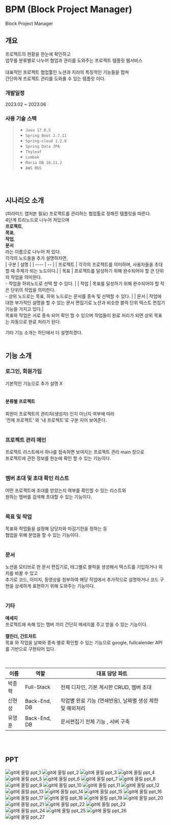 # BPM (Block Project Manager)
Block Project Manager
<br>

## 개요
프로젝트의 현황을 한눈에 확인하고 <br>
업무를 분류별로 나누어 협업과 관리를 도와주는 프로젝트 템플릿 웹서비스 <br>
<br>
대표적인 프로젝트 협업툴인 노션과 지라의 특징적인 기능들을 합쳐 <br>
간단하게 프로젝트 관리를 도와줄 수 있는 템플릿 이다.<br>

### 개발일정
2023.02 ~ 2023.06 
<br>
### 사용 기술 스택
> * `Java 17.0.5`
> * `Spring Boot 2.7.11`
> * `Spring-cloud 1.2.8`
> * `Spring Data JPA`
> * `Thyleaf`
> * `Lombok`
> * `Maria DB 10.11.2`
> * `AWS RDS`
<br>
<br>


## 시나리오 소개

(피라미드 캡처본 필요)
프로젝트를 관리하는 협업툴로 정해진 템플릿을 따른다. <br>
4단계 트리노드로 나누어 져있으며 <br>
**프로젝트**, <br>
**목표**, <br>
**작업**, <br>
**문서**  <br>
라는 이름으로 나누어 져 있다.
<br>
각각의 노드들을 추가 설명하자면, <br>
| 구분 | 설명 | 
| ---- | -- |
| 프로젝트 | 각각의 프로젝트를 의미하며, 사용자들을 초대 할 때 주체가 되는 노드이다.|
| 목표 |  프로젝트를 달성하기 위해 완수되어야 할 큰 단위의 작업을 의미한다. <br> - 작업을 하위노드로 선택 할 수 있다. |
| 작업 | 목표를 달성하기 위해 완수되어야 할 작은 단위의 작업을 의미한다. <br> - 상위 노드로는 목표, 하위 노드로는 문서를 종속 및 선택할 수 있다. |
| 문서 | 작업에 대한 부가적인 설명을 할 수 있는 문서 편집기로 노션과 비슷한 블럭 단위 텍스트 편집기 기능을 가지고 있다.|
<br>
목표와 작업은 서로 종속 되어 확인 할 수 있으며 작업들이 완료 처리가 되면 상위 목표는 자동으로 완료 처리가 된다. <br>

기타 기능 소개는 하단에서 더 설명하겠다. <br>
<br>

## 기능 소개

### 로그인, 회원가입 
기본적인 기능으로 추가 설명 X
<br> 
<br> 
#### 분류별 프로젝트 
회원이 프로젝트의 관리자(생성자) 인지 아닌지 여부에 따라 <br> 
'전체 프로젝트' 와 '내 프로젝트'로 구분 지어 보여준다.
<br> 
<br> 
### 프로젝트 관리 메인
프로젝트 리스트에서 하나를 접속하면 보여지는 프로젝트 관리 main 창으로  <br> 
프로젝트에 관한 정보를 한눈에 확인 할 수 있는 기능이다.
<br> <br> 
### 멤버 초대 및 초대 확인 리스트 
어떤 프로젝트에 초대를 받았는지 여부를 확인할 수 있는 리스트와 <br> 
원하는 멤버를 검색해 초대할 수 있는 기능이다.
<br> <br> 
### 목표 및 작업 
목표와 작업들을 설정해 담당자와 마감기한을 정하는 등 <br> 
협업을 위해 분업을 할 수 있는 기능이다.
<br> <br> 

### 문서
노션을 모티브로 한 문서 편집기로, 태그별로 블럭을 생성해서 텍스트를 기입하거나 위치를 바꿀 수 있고 
<br> 추가로 코드, 이미지, 동영상을 첨부하여 해당 작업에서 추가적으로 설명하거나 코드 구현을 상세하게 표현하기 위해 도와주는 기능이다.
<br> <br> 

### 기타

**메세지** <br> 
프로젝트에 속해 있는 멤버 끼리 간단히 메세지를 주고 받을 수 있는 기능이다.<br> <br> 
**캘린더, 간트차트** <br> 
목표 와 작업을 날짜와 종속 별로 확인할 수 있는 기능으로 google, fullcalender API를 기반으로 구현되어 있다. <br> 
<br> 
<br> 

|       이름         |     역할     |   대표 담당 파트  |
| ------------------- | -------------- | ------------------------------------- |
| 박종혁 |     Full-Stack     | 전체 디자인, 기본 게시판 CRUD, 멤버 초대|
| 신현성 |     Back-End, DB       | 작업별 완료 기능 (연쇄반응), 날짜별 생성 제한 및 예외처리  | 
| 유영훈 |     Back-End, DB       | 문서편집기 전체 기능 , 서버 구축 | 
<br> 
<br> 

## PPT
![git에 올릴 ppt_1](https://github.com/ppark-jjong/BPM_Final/assets/101304928/b0538ee6-09b1-4052-b4d9-7ab1940bff67)
![git에 올릴 ppt_2](https://github.com/ppark-jjong/BPM_Final/assets/101304928/bb90587a-19da-4ea7-a2c4-76bced2c74ee)
![git에 올릴 ppt_3](https://github.com/ppark-jjong/BPM_Final/assets/101304928/9404815b-5e88-420f-a0f8-a1661f6f6898)
![git에 올릴 ppt_4](https://github.com/ppark-jjong/BPM_Final/assets/101304928/4cb32035-d5a9-4224-aebd-ef2c37da6cf2)
![git에 올릴 ppt_5](https://github.com/ppark-jjong/BPM_Final/assets/101304928/08a82ec1-0cfc-445e-9018-2f64517b3020)
![git에 올릴 ppt_6](https://github.com/ppark-jjong/BPM_Final/assets/101304928/0a5c6f5a-d016-4908-996c-b6a6fbfd97c9)
![git에 올릴 ppt_7](https://github.com/ppark-jjong/BPM_Final/assets/101304928/6117ab2a-b8ad-445c-9ddb-46f1ec629902)
![git에 올릴 ppt_8](https://github.com/ppark-jjong/BPM_Final/assets/101304928/8283cbe1-af79-4efe-9a7f-9e72dc3ee995)
![git에 올릴 ppt_9](https://github.com/ppark-jjong/BPM_Final/assets/101304928/e4297244-e6ae-41a9-966f-6f2074835202)
![git에 올릴 ppt_10](https://github.com/ppark-jjong/BPM_Final/assets/101304928/3a98e069-e1a8-443d-bcf6-71cf412ff710)
![git에 올릴 ppt_11](https://github.com/ppark-jjong/BPM_Final/assets/101304928/a9bfa10d-cfde-46ac-81eb-8618619dcde0)
![git에 올릴 ppt_12](https://github.com/ppark-jjong/BPM_Final/assets/101304928/4bc2a200-af34-4599-9243-f9c50b901c44)
![git에 올릴 ppt_13](https://github.com/ppark-jjong/BPM_Final/assets/101304928/7977bcd5-dd16-4df8-856b-725a13de0d68)
![git에 올릴 ppt_14](https://github.com/ppark-jjong/BPM_Final/assets/101304928/0ea9bcfd-abdd-4813-87e2-494b7cf43f1c)
![git에 올릴 ppt_15](https://github.com/ppark-jjong/BPM_Final/assets/101304928/86dae5a4-7bfb-49a4-9329-ecfdda88bb4d)
![git에 올릴 ppt_16](https://github.com/ppark-jjong/BPM_Final/assets/101304928/1a1c8196-0b07-40c3-b808-9d80229b6831)
![git에 올릴 ppt_17](https://github.com/ppark-jjong/BPM_Final/assets/101304928/2ffe4388-fd69-4910-bf25-9a07729943e9)
![git에 올릴 ppt_18](https://github.com/ppark-jjong/BPM_Final/assets/101304928/30b271d3-9cda-4aab-9d99-260c1a6a2e8e)
![git에 올릴 ppt_19](https://github.com/ppark-jjong/BPM_Final/assets/101304928/70442de7-1f7f-49f3-979b-e5a45d38058c)
![git에 올릴 ppt_20](https://github.com/ppark-jjong/BPM_Final/assets/101304928/978733a8-d622-4c50-ad5f-863e9322137e)
![git에 올릴 ppt_21](https://github.com/ppark-jjong/BPM_Final/assets/101304928/156b0cc6-b8aa-475e-97b9-5514483ab840)
![git에 올릴 ppt_22](https://github.com/ppark-jjong/BPM_Final/assets/101304928/3873a7f8-e9e8-4fbe-ba78-277f9c278867)
![git에 올릴 ppt_23](https://github.com/ppark-jjong/BPM_Final/assets/101304928/5b26b2d0-c238-47a4-9fad-e5efa9109a27)
![git에 올릴 ppt_24](https://github.com/ppark-jjong/BPM_Final/assets/101304928/66fd86fe-045c-4da1-bd6a-7b27adaf731d)
![git에 올릴 ppt_25](https://github.com/ppark-jjong/BPM_Final/assets/101304928/ddd18bfd-5059-4e54-9ed1-31d1f8a7e741)
![git에 올릴 ppt_26](https://github.com/ppark-jjong/BPM_Final/assets/101304928/715b7773-ecc4-421f-85cd-e5b988eec481)
![git에 올릴 ppt_27](https://github.com/ppark-jjong/BPM_Final/assets/101304928/af2aca23-fb3b-4a93-a1e8-f535b3a16117)

